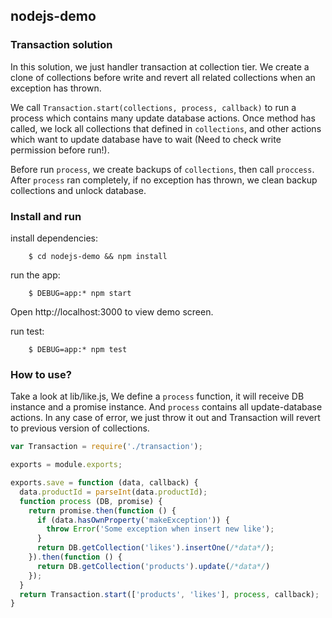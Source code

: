 ## nodejs-demo

### Transaction solution
In this solution, we just handler transaction at collection tier. We create a clone of collections before write and
revert all related collections when an exception has thrown.


We call `Transaction.start(collections, process, callback)` to run a process which contains
many update database actions. Once method has called, we lock all collections that defined in `collections`, and other 
actions which want to update database have to wait (Need to check write permission before run!).

Before run `process`, we create backups of `collections`, then call `proccess`.
After `process` ran completely, if no exception has thrown, we clean backup collections and unlock database.


### Install and run
install dependencies:
```
    $ cd nodejs-demo && npm install
```

run the app:
```
    $ DEBUG=app:* npm start
```
Open http://localhost:3000 to view demo screen.

run test:
```
    $ DEBUG=app:* npm test
```


### How to use?
Take a look at lib/like.js, We define a `process` function, it will receive DB instance and a promise instance.
And `process` contains all update-database actions. In any case of error, we just throw it out and
Transaction will revert to previous version of collections.


```javascript
var Transaction = require('./transaction');

exports = module.exports;

exports.save = function (data, callback) {
  data.productId = parseInt(data.productId);
  function process (DB, promise) {
    return promise.then(function () {
      if (data.hasOwnProperty('makeException')) {
        throw Error('Some exception when insert new like');
      }
      return DB.getCollection('likes').insertOne(/*data*/);
    }).then(function () {
      return DB.getCollection('products').update(/*data*/)
    });
  }
  return Transaction.start(['products', 'likes'], process, callback);
}
```
